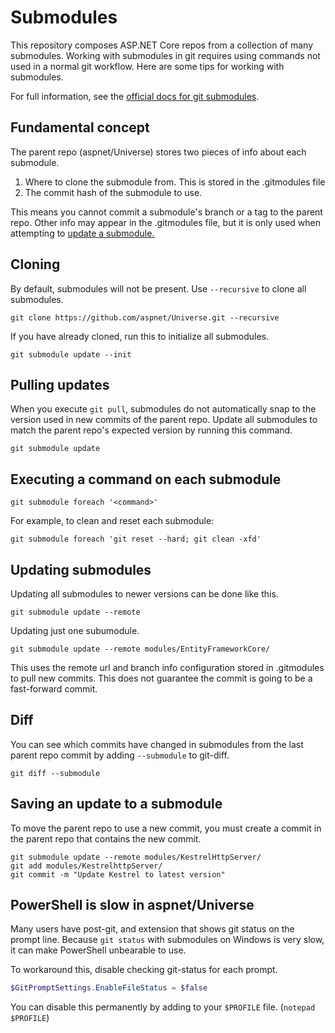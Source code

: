 Submodules
==========

This repository composes ASP.NET Core repos from a collection of many submodules.
Working with submodules in git requires using commands not used in a normal git workflow.
Here are some tips for working with submodules.

For full information, see the [official docs for git submodules](https://git-scm.com/book/en/v2/Git-Tools-Submodules).

## Fundamental concept

The parent repo (aspnet/Universe) stores two pieces of info about each submodule.

1. Where to clone the submodule from. This is stored in the .gitmodules file
2. The commit hash of the submodule to use. 

This means you cannot commit a submodule's branch or a tag to the parent repo.
Other info may appear in the .gitmodules file, but it is only used when attempting to
[update a submodule.](#updating-submodules)

## Cloning

By default, submodules will not be present. Use `--recursive` to clone all submodules.

    git clone https://github.com/aspnet/Universe.git --recursive

If you have already cloned, run this to initialize all submodules.

    git submodule update --init

## Pulling updates

When you execute `git pull`, submodules do not automatically snap to the version
used in new commits of the parent repo. Update all submodules to match the parent repo's
expected version by running this command.

    git submodule update

## Executing a command on each submodule

    git submodule foreach '<command>'

For example, to clean and reset each submodule:

    git submodule foreach 'git reset --hard; git clean -xfd'

## Updating submodules

Updating all submodules to newer versions can be done like this.

    git submodule update --remote

Updating just one subumodule.

    git submodule update --remote modules/EntityFrameworkCore/
    
This uses the remote url and branch info configuration stored in .gitmodules to pull new commits.
This does not guarantee the commit is going to be a fast-forward commit.

## Diff

You can see which commits have changed in submodules from the last parent repo commit by adding `--submodule` to git-diff.

    git diff --submodule

## Saving an update to a submodule

To move the parent repo to use a new commit, you must create a commit in the parent repo
that contains the new commit.

    git submodule update --remote modules/KestrelHttpServer/
    git add modules/KestrelhttpServer/
    git commit -m "Update Kestrel to latest version"

## PowerShell is slow in aspnet/Universe

Many users have post-git, and extension that shows git status on the prompt line. Because `git status` with submodules
on Windows is very slow, it can make PowerShell unbearable to use.

To workaround this, disable checking git-status for each prompt.
```ps1
$GitPromptSettings.EnableFileStatus = $false
```
You can disable this permanently by adding to your `$PROFILE` file. (`notepad $PROFILE`)
